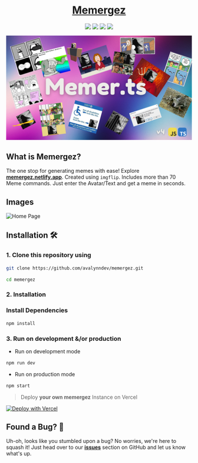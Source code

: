 <h1 align="center">
<a href="https://memergez.netlify.app">
Memergez
</a>
</h1>

<p align="center">
  <a href="#"><img src="https://img.shields.io/badge/typescript-%23007acc.svg?style=for-the-badge&logo=typescript&logoColor=%23ffffff"/></a>
  <a href="#"><img src="https://img.shields.io/badge/shadcn/UI-%23ffffff.svg?style=for-the-badge&logo=shadcnui&logoColor=black"/></a>
  <a href="#"><img src="https://img.shields.io/badge/nextjs-%2320232a.svg?style=for-the-badge&logo=nextdotjs&logoColor=white"/></a>
  <a href="#"><img src="https://img.shields.io/badge/netlify-%23083d4f.svg?style=for-the-badge&logo=netlify"/></a>
</p>
</p>

![alt text](image.png)

## What is Memergez?

The one stop for generating memes with ease! Explore **[memergez.netlify.app](https://memergez.vercel.app)**. Created using `imgflip`.
Includes more than 70 Meme commands. Just enter the Avatar/Text and get a meme in seconds.

## Images

<div style="text-align: left;">
  <img src="https://api.microlink.io/?url=https://memergez.vercel.app&screenshot=true&meta=false&embed=screenshot.url&type=jpeg&overlay.browser=dark&overlay.background=linear-gradient%28225deg%2C+%23FF057C+0%25%2C+%238D0B93+50%25%2C+%23321575+100%25%29" alt="Home Page" style="max-width: 70%;" >
</div>


## Installation 🛠️

### 1. Clone this repository using

```bash
git clone https://github.com/avalynndev/memergez.git
```

```bash
cd memergez
```

### 2. Installation

### Install Dependencies

```bash
npm install
```

### 3. Run on development &/or production

- Run on development mode

```bash
npm run dev
```

- Run on production mode

```bash
npm start
```

> Deploy **your own memergez** Instance on Vercel

[![Deploy with Vercel](https://vercel.com/button)](https://vercel.com/new/clone?repository-url=https%3A%2F%2Fgithub.com%2Favalynndev%2Fmemergez)


## Found a Bug? 🐞

Uh-oh, looks like you stumbled upon a bug? No worries, we're here to squash it! Just head over to our [**issues**](https://github.com/avalynndev/memergez/issues) section on GitHub and let us know what's up.
